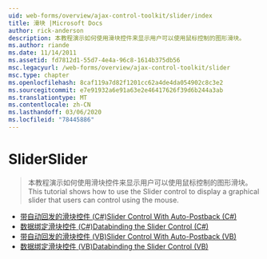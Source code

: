 ```yaml
---
uid: web-forms/overview/ajax-control-toolkit/slider/index
title: 滑块 |Microsoft Docs
author: rick-anderson
description: 本教程演示如何使用滑块控件来显示用户可以使用鼠标控制的图形滑块。
ms.author: riande
ms.date: 11/14/2011
ms.assetid: fd7812d1-55d7-4e4a-96c8-1614b375db56
msc.legacyurl: /web-forms/overview/ajax-control-toolkit/slider
msc.type: chapter
ms.openlocfilehash: 8caf119a7d82f1201cc62a4de4da054902c8c3e2
ms.sourcegitcommit: e7e91932a6e91a63e2e46417626f39d6b244a3ab
ms.translationtype: MT
ms.contentlocale: zh-CN
ms.lasthandoff: 03/06/2020
ms.locfileid: "78445886"
---
```

# <a name="slider"></a><span data-ttu-id="676a0-103">Slider</span><span class="sxs-lookup"><span data-stu-id="676a0-103">Slider</span></span>

> <span data-ttu-id="676a0-104">本教程演示如何使用滑块控件来显示用户可以使用鼠标控制的图形滑块。</span><span class="sxs-lookup"><span data-stu-id="676a0-104">This tutorial shows how to use the Slider control to display a graphical slider that users can control using the mouse.</span></span>

- [<span data-ttu-id="676a0-105">带自动回发的滑块控件 (C#)</span><span class="sxs-lookup"><span data-stu-id="676a0-105">Slider Control With Auto-Postback (C#)</span></span>](using-the-slider-control-with-auto-postback-cs.md)
- [<span data-ttu-id="676a0-106">数据绑定滑块控件 (C#)</span><span class="sxs-lookup"><span data-stu-id="676a0-106">Databinding the Slider Control (C#)</span></span>](databinding-the-slider-control-cs.md)
- [<span data-ttu-id="676a0-107">带自动回发的滑块控件 (VB)</span><span class="sxs-lookup"><span data-stu-id="676a0-107">Slider Control With Auto-Postback (VB)</span></span>](using-the-slider-control-with-auto-postback-vb.md)
- [<span data-ttu-id="676a0-108">数据绑定滑块控件 (VB)</span><span class="sxs-lookup"><span data-stu-id="676a0-108">Databinding the Slider Control (VB)</span></span>](databinding-the-slider-control-vb.md)
